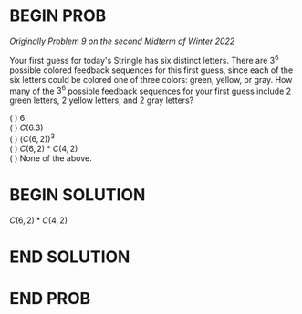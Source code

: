 # BEGIN PROB

<i>Originally Problem 9 on the second Midterm of Winter 2022</i>

Your first guess for today's Stringle has six distinct
letters. There are $3^6$ possible colored feedback sequences for this
first guess, since each of the six letters could be colored one of three
colors: green, yellow, or gray. How many of the $3^6$ possible feedback
sequences for your first guess include 2 green letters, 2 yellow
letters, and 2 gray letters?

( ) $6!$\
( ) $C(6.3)$\
( ) $(C(6,2))^3$\
( ) $C(6,2)*C(4,2)$\
( ) None of the above.

# BEGIN SOLUTION

$C(6,2)*C(4,2)$

# END SOLUTION

# END PROB
